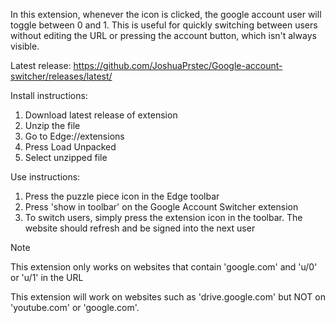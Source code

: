 In this extension, whenever the icon is clicked, the google account user will toggle between 0 and 1. 
This is useful for quickly switching between users without editing the URL or pressing the account button, which isn't always visible.

Latest release: https://github.com/JoshuaPrstec/Google-account-switcher/releases/latest/

Install instructions:
1. Download latest release of extension
2. Unzip the file
3. Go to Edge://extensions
4. Press Load Unpacked
5. Select unzipped file

Use instructions:
1. Press the puzzle piece icon in the Edge toolbar
2. Press 'show in toolbar' on the Google Account Switcher extension
3. To switch users, simply press the extension icon in the toolbar. The website should refresh and be signed into the next user
>[!NOTE]
>This extension only works on websites that contain 'google.com' and 'u/0' or 'u/1' in the URL
>
>This extension will work on websites such as 'drive.google.com' but NOT on 'youtube.com' or 'google.com'.
